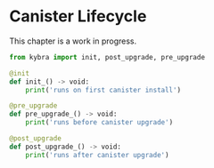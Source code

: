 # Canister Lifecycle

This chapter is a work in progress.

```python
from kybra import init, post_upgrade, pre_upgrade

@init
def init_() -> void:
    print('runs on first canister install')

@pre_upgrade
def pre_upgrade_() -> void:
    print('runs before canister upgrade')

@post_upgrade
def post_upgrade_() -> void:
    print('runs after canister upgrade')
```
